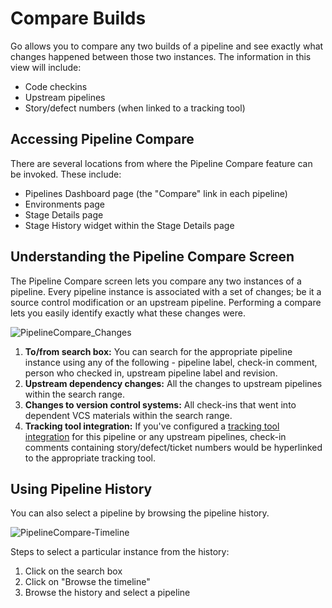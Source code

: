 # Compare Builds

Go allows you to compare any two builds of a pipeline and see exactly what changes happened between those two instances. The information in this view will include:

-   Code checkins
-   Upstream pipelines
-   Story/defect numbers (when linked to a tracking tool)

## Accessing Pipeline Compare

There are several locations from where the Pipeline Compare feature can be invoked. These include:

-   Pipelines Dashboard page (the "Compare" link in each pipeline)
-   Environments page
-   Stage Details page
-   Stage History widget within the Stage Details page

## Understanding the Pipeline Compare Screen

The Pipeline Compare screen lets you compare any two instances of a pipeline. Every pipeline instance is associated with a set of changes; be it a source control modification or an upstream pipeline. Performing a compare lets you easily identify exactly what these changes were.

![PipelineCompare_Changes](../resources/images/compare_changes.png)

1.  **To/from search box:** You can search for the appropriate pipeline instance using any of the following - pipeline label, check-in comment, person who checked in, upstream pipeline label and revision.
2.  **Upstream dependency changes:** All the changes to upstream pipelines within the search range.
3.  **Changes to version control systems:** All check-ins that went into dependent VCS materials within the search range.
4.  **Tracking tool integration:** If you've configured a [tracking tool integration](../integration/index.md#integration-with-bug-tracking-and-story-management-tools) for this pipeline or any upstream pipelines, check-in comments containing story/defect/ticket numbers would be hyperlinked to the appropriate tracking tool.

## Using Pipeline History

You can also select a pipeline by browsing the pipeline history.

![PipelineCompare-Timeline](../resources/images/compare_timeline.png)

Steps to select a particular instance from the history:

1.  Click on the search box
2.  Click on "Browse the timeline"
3.  Browse the history and select a pipeline
